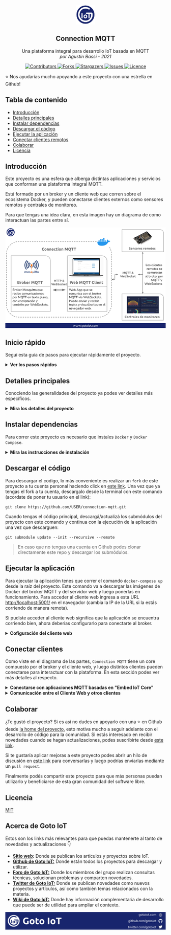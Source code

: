 <p align="center">
    <a href="https://www.gotoiot.com/">
        <img src="doc/gotoiot-logo.png" alt="Logo" width="60" height="60">
    </a>
    <h2 align="center">Connection MQTT</h2>
    <p align="center">
        Una plataforma integral para desarrollo IoT basada en MQTT
        <br>
        <i>por Agustin Bassi - 2021</i>
    </p>
    <p align="center">
        <a href="https://github.com/gotoiot/connection-mqtt/graphs/contributors">
            <img src="https://img.shields.io/github/contributors/gotoiot/connection-mqtt.svg?style=for-the-badge" alt="Contributors">
        </a>
        <a href="https://github.com/gotoiot/connection-mqtt/network/members">
            <img src="https://img.shields.io/github/forks/gotoiot/connection-mqtt.svg?style=for-the-badge" alt="Forks">
        </a>
        <a href="https://github.com/gotoiot/connection-mqtt/stargazers">
            <img src="https://img.shields.io/github/stars/gotoiot/connection-mqtt.svg?style=for-the-badge" alt="Stargazers">
        </a>
        <a href="https://github.com/gotoiot/connection-mqtt/issues">
            <img src="https://img.shields.io/github/issues/gotoiot/connection-mqtt.svg?style=for-the-badge" alt="Issues">
        </a>
        <a href="https://github.com/gotoiot/connection-mqtt/blob/master/LICENSE.txt">
            <img src="https://img.shields.io/github/license/gotoiot/connection-mqtt.svg?style=for-the-badge" alt="Licence">
        </a>
    </p>
</p>

:star: Nos ayudarías mucho apoyando a este proyecto con una estrella en Github!

## Tabla de contenido

* [Introducción](#introducción)
* [Detalles principales](#detalles-principales)
* [Instalar dependencias](#instalar-dependencias)
* [Descargar el código](#descargar-el-código)
* [Ejecutar la aplicación](#ejecutar-la-aplicación)
* [Conectar clientes remotos](#conectar-clientes-remotos)
* [Colaborar](#colaborar)
* [Licencia](#licencia)

## Introducción

Este proyecto es una esfera que alberga distintas aplicaciones y servicios que conforman una plataforma integral MQTT. 

Está formado por un broker y un cliente web que corren sobre el ecosistema Docker, y pueden conectarse clientes externos como sensores remotos y centrales de monitoreo.

Para que tengas una idea clara, en esta imagen hay un diagrama de como interactuan las partes entre sí.

![architecture](doc/architecture.png)

## Inicio rápido

Seguí esta guía de pasos para ejecutar rápidamente el proyecto.

<details><summary><b>Ver los pasos rápidos</b></summary>
<br>

1. Instalá Docker y Docker Compose en tu sistema.
2. Descargá el código.
3. Poné en marcha la plataforma.
4. Configurá el cliente web para conectarte al broker.
5. Probá la comunicación.
6. Configura y poné en marcha un cliente embebido para interactuar con la plataforma (opcional).

</details>

## Detalles principales

Conociendo las generalidades del proyecto ya podes ver detalles más específicos.

<details><summary><b>Mira los detalles del proyecto</b></summary>
<br>

#### `Cómo está armado el repo`

Las piezas de la aplicación están separadas en distintos repositorios e incluídas como submódulos. Esto permite tener una arquitectura orientada a microservicios, y actualizar/mantener las partes de manera independiente.

#### `El broker`

El broker es la columna vertebral del sistema, donde los distintos clientes se comunican entre sí. Está basado en **Mosquitto** y soporta la conexión por Websockets en el puerto 9001, MQTT en el 1883 y el 8883 para comunicación con autenticación. Se ejecuta sobre un contenedor de Docker para poder correrlo de igual manera en distintas plataformas. Se encuentra en el directorio **service-mqtt-broker** y los detalles sobre cómo funciona los podes ver el [README del proyecto](https://github.com/gotoiot/service-mqtt-broker).

#### `El cliente web`

El cliente web es una **single-page-application** que se comunica con el broker através de WebSockets. Desde acá se pueden publicar y suscribirse a topics, y visualizar los mensajes en tiempo real. El cliente web es accedido a través de un servidor que también se ejecuta sobre un contenedor de Docker. Se encuentra en el directorio **web-mqtt-client** y los detalles sobre cómo funciona los podes ver en el [README del proyecto](https://github.com/gotoiot/web-mqtt-client).

#### `Ejecución de servicios`

Los servicios de la aplicación se encuentran sobre contenedores de Docker, así se pueden desplegar de igual manera en diferentes plataformas. Los detalles sobre cómo funcionan los servicios los podés ver directamente en el archivo **docker-compose.yml** y complementar la información con el README de cada parte de la app.

#### `Conexión de sensores/actuadores`

La conexión con sensores y actuadores no está incluída dentro de este repositorio ya que la plataforma se ejecuta sobre el ecosistema Docker. De todas maneras tenemos el repo [Embed IoT Core](https://github.com/gotoiot/embed-iot-core), que es una plataforma para desarrollar aplicaciones embebidas basadas en IoT. Tiene aplicaciones de ejemplo para diferentes protocolos de comunicación, y entre ellas, una sección dedicada a MQTT. Más abajo, en la sección [Conectar clientes remotos](#conectar-clientes-remotos), vas a encontrar los detalles para esto.

</details>

## Instalar dependencias

Para correr este proyecto es necesario que instales `Docker` y `Docker Compose`. 

<details><summary><b>Mira las instrucciones de instalación</b></summary>
<br>

En [este artículo](https://www.gotoiot.com/pages/articles/docker_installation_linux/) publicado en nuestra web están los detalles para instalar Docker y Docker Compose en una máquina Linux. Si querés instalar ambas herramientas en una Raspberry Pi podés seguir [este artículo](https://www.gotoiot.com/pages/articles/rpi_docker_installation) de nuestra web que te muestra todos los pasos necesarios.

En caso que quieras instalar las herramientas en otra plataforma o tengas algún incoveniente, podes leer la documentación oficial de [Docker](https://docs.docker.com/get-docker/) y también la de [Docker Compose](https://docs.docker.com/compose/install/).

Continua con la descarga del código cuando tengas las dependencias instaladas y funcionando.

</details>

## Descargar el código

Para descargar el codigo, lo más conveniente es realizar un `fork` de este proyecto a tu cuenta personal haciendo click en [este link](https://github.com/gotoiot/connection-mqtt/fork). Una vez que ya tengas el fork a tu cuenta, descargalo desde la terminal con este comando (acordate de poner tu usuario en el link):

```
git clone https://github.com/USER/connection-mqtt.git
```

Cuando tengas el código principal, descargá/actualizá los submódulos del proyecto con este comando y continua con la ejecución de la aplicación una vez que descarguen:

```
git submodule update --init --recursive --remote
```

> En caso que no tengas una cuenta en Github podes clonar directamente este repo y descargar los submódulos.

## Ejecutar la aplicación

Para ejecutar la aplicación tenes que correr el comando `docker-compose up` desde la raíz del proyecto. Este comando va a  descargar las imágenes de Docker del broker MQTT y del servidor web y luego ponerlas en funcionamiento. Para acceder al cliente web ingresa a esta URL [http://localhost:5001/](http://localhost:5001/) en el navegador (cambia la IP de la URL si la estás corriendo de manera remota). 

Si pudiste acceder al cliente web significa que la aplicación se encuentra corriendo bien, ahora deberias configurarlo para conectarte al broker.

<details><summary><b>Cofiguración del cliente web</b></summary>
<br>

En el cliente web hay varios campos que tienen valores precargados para que no tengas que escribirlos cada vez.

Modifica los campos que necesites para el broker y comenzá presionando `CONNECT`. Después `SUBSCRIBE` para suscribirte a todos los topics (`#`) y una vez que te suscribas presioná `PUBLISH` para producir un `echo` del mensaje enviado. Fijate que en la sección de logs aparecen las acciones que vas realizando.

Para hacer una prueba más completa, podés abrir una nueva instancia del cliente web en otra pestaña del navegador y probar la comunicación publicando topics desde un cliente y recibiendo los mensajes por el otro. 

Si querés saber más detalles podes ir al [README del proyecto](https://github.com/gotoiot/web-mqtt-client). 

</details>

## Conectar clientes

Como viste en el diagrama de las partes, `Connection MQTT` tiene un core compuesto por el broker y el cliente web, y luego distintos clientes pueden conectarse para interactuar con la plataforma. En esta sección podes ver más detalles al respecto.

<details><summary><b>Conectarse con aplicaciones MQTT basadas en "Embed IoT Core"</b></summary>
<br>

En la sección de [Detalles principales](#detalles-principales) viste que es posible conectar sensores/actuadores a la plataforma. 

Dentro de nuestros proyectos tenemos a [Embed IoT Core](https://github.com/gotoiot/embed-iot-core), que es una plataforma exclusivamente dedicada al desarrollo de aplicaciones embebidas orientadas a IoT. En  este proyecto hay aplicaciones de ejemplo para distintos protocolos de comunicación, y entre ellas, ejemplos para MQTT. 

Para poder correr cualquiera de las aplicaciones vas a necesitar una placa basada en el módulo `ESP32` o similar; instalar `Visual Studio Code` en tu sistema, y dentro de VS Code instalar la extensión `PlatformIO`. Esta extensión es un toolchain para desarrollo de sistemas embebidos especialmente útil, que se encarga del manejo de bibliotecas, compilación y descarga de código, debugging, y muchas cosas más. 

Si querés poner en marcha una aplicación embebida para conectarte, te recomendamos que le des una mirada al [README del proyecto](https://github.com/gotoiot/embed-iot-core), que tiene toda la información para que entiendas de qué se trata, cómo descargar el código e instalar las dependencias, y cómo poner en marcha un ejemplo de prueba.

Cuando tengas andando el ejemplo de prueba, podés elegir algunas de las aplicaciones MQTT dentro de la [lista de aplicaciones](https://github.com/gotoiot/embed-iot-core#lista-de-aplicaciones) para conectarte a la `Sphere MQTT`. 

La info necesaria para configurar y correr las diferentes aplicaciones la vas a encontrar directamente en el [README del proyecto](https://github.com/gotoiot/embed-iot-core), así podés acceder siempre a la información actualizada. 

</details>

<details><summary><b>Comunicación entre el Cliente Web y otros clientes </b></summary>
<br>

Si ya tenés configurado y andando el cliente web, y también pusiste en marcha alguna aplicación MQTT basada en `Embed IoT Core` es hora que hagas algunas pruebas de todas las partes para ver cómo interactúan. 

El propósito del cliente web es actuar como una terminal para enviar/recibir topics y visualizarlos en tiempo real. Suscribite a todos los topics desde el cliente web y luego intentá conectarte broker con la aplicación embebida. Si todo funciona bien, dentro del cliente web deberías ver los topics que envía la app embebida.

Lee la documentación de la app embebida para ver qué topics puede recibir, así le podes mandar mensajes desde el cliente web para controlar el dispositivo.

Realizando estas pruebas vas a poder tener un caso de uso real en el que un dispositivo remoto es controlado desde un navegador web.

</details>

## Colaborar

¿Te gustó el proyecto? Si es así no dudes en apoyarlo con una :star: en Github desde [la home del proyecto](https://github.com/gotoiot/connection-mqtt), esto motiva mucho a seguir adelante con el desarrollo de código para la comunidad. Si estás interesado en recibir novedades cuando se hagan actualizaciones, podes suscribirte desde [este link](https://github.com/gotoiot/connection-mqtt/subscription).

Si te gustaría aplicar mejoras a este proyecto podes abrir un hilo de discusión en [este link](https://github.com/gotoiot/connection-mqtt/issues/new) para conversarlas y luego podrías enviarlas mediante un `pull request`. 

Finalmente podés compartir este proyecto para que más personas puedan utilizarlo y beneficiarse de esta gran comunidad del software libre.

## Licencia

[MIT](https://choosealicense.com/licenses/mit/)

## Acerca de Goto IoT

Estos son los links más relevantes para que puedas mantenerte al tanto de novedades y actualizaciones :point_down:

* **[Sitio web](https://www.gotoiot.com/):** Donde se publican los artículos y proyectos sobre IoT. 
* **[Github de Goto IoT:](https://github.com/gotoiot)** Donde están todos los proyectos para descargar y utilizar. 
* **[Foro de Goto IoT:](https://groups.google.com/g/gotoiot)** Donde los miembros del grupo realizan consultas técnicas, solucionan problemas y comparten novedades.
* **[Twitter de Goto IoT:](https://twitter.com/gotoiot)** Donde se publican novedades como nuevos proyectos y artículos, así como también temas relacionados con la materia.
* **[Wiki de Goto IoT:](https://github.com/gotoiot/doc/wiki)** Donde hay información complementaria de desarrollo que puede ser de utilidad para ampliar el contexto.

![footer](doc/gotoiot-footer.png)
